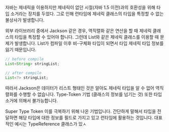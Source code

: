 자바는 제네릭을 이용하지만 제네릭이 없던 시절(자바 1.5 이전)과의 호환성을 위해 타입 소거라는 장치를 두었다. 그로 인해 런타임에 제네릭 클래스의 타입을 특정할 수 없는 불상사가 발생합니다.

외부 라이브러리 중에서 Jackson 같은 경우, 역직렬화 같은 연산을 할 때 제네릭 클래스의 타입을 특정할 수 있어야 합니다. 그런데 List와 같은 제네릭 클래스를 이용할 때 문제가 발생합니다. List가 컴파일 이후 비-구체화 타입이 되면서 타입 제네릭 타입 정보를 잃기 때문입니다.

```Java
// before compile
List<String> stringList;

// after compile
List<?> stringList;
```

따라서 Jackson은 데이터가 리스트 형태인 것은 알아도 제네릭 타입을 알 수 없어 역직렬화를 수행할 수 없습니다. Type-Token 기법 (클래스의 정보를 넘기는 것) 또한 타입 소거에 의해서 불가능합니다.

Super Type Token 이를 극복하기 위해 나온 기법입니다. 간단하게 말해서 타입을 전달하면 해당 타입에 대한 정보를 필드로 가지고 있고 런타임에 활용하는 것입니다. 대표적인 예시는 TypeReference 클래스가 있ㅅ